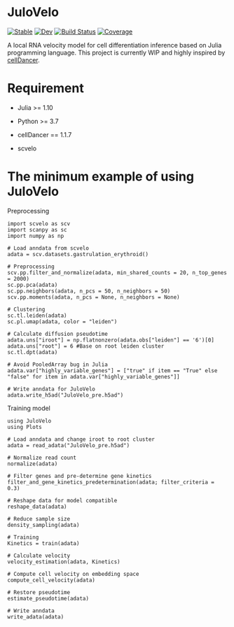 # JuloVelo

[![Stable](https://img.shields.io/badge/docs-stable-blue.svg)](https://kuanchiun.github.io/JuloVelo.jl/stable/)
[![Dev](https://img.shields.io/badge/docs-dev-blue.svg)](https://kuanchiun.github.io/JuloVelo.jl/dev/)
[![Build Status](https://github.com/kuanchiun/JuloVelo.jl/actions/workflows/CI.yml/badge.svg?branch=master)](https://github.com/kuanchiun/JuloVelo.jl/actions/workflows/CI.yml?query=branch%3Amaster)
[![Coverage](https://codecov.io/gh/kuanchiun/JuloVelo.jl/branch/master/graph/badge.svg)](https://codecov.io/gh/kuanchiun/JuloVelo.jl)


A local RNA velocity model for cell differentiation inference based on Julia programming language.
This project is currently WIP and highly inspired by [cellDancer](https://guangyuwanglab2021.github.io/cellDancer_website/).

# Requirement
- Julia >= 1.10

- Python >= 3.7

- cellDancer == 1.1.7

- scvelo

# The minimum example of using JuloVelo

Preprocessing
```
import scvelo as scv
import scanpy as sc
import numpy as np

# Load anndata from scvelo
adata = scv.datasets.gastrulation_erythroid()

# Preprocessing
scv.pp.filter_and_normalize(adata, min_shared_counts = 20, n_top_genes = 2000)
sc.pp.pca(adata)
sc.pp.neighbors(adata, n_pcs = 50, n_neighbors = 50)
scv.pp.moments(adata, n_pcs = None, n_neighbors = None)

# Clustering
sc.tl.leiden(adata)
sc.pl.umap(adata, color = "leiden")

# Calculate diffusion pseudotime
adata.uns["iroot"] = np.flatnonzero(adata.obs["leiden"] == '6')[0]
adata.uns["root"] = 6 #Base on root leiden cluster
sc.tl.dpt(adata)

# Avoid PooledArray bug in Julia
adata.var["highly_variable_genes"] = ["true" if item == "True" else "false" for item in adata.var["highly_variable_genes"]]

# Write anndata for JuloVelo
adata.write_h5ad("JuloVelo_pre.h5ad")
```

Training model
```
using JuloVelo
using Plots

# Load anndata and change iroot to root cluster
adata = read_adata("JuloVelo_pre.h5ad")

# Normalize read count
normalize(adata)

# Filter genes and pre-determine gene kinetics
filter_and_gene_kinetics_predetermination(adata; filter_criteria = 0.3)

# Reshape data for model compatible
reshape_data(adata)

# Reduce sample size
density_sampling(adata)

# Training
Kinetics = train(adata)

# Calculate velocity
velocity_estimation(adata, Kinetics)

# Compute cell velocity on embedding space
compute_cell_velocity(adata)

# Restore pseudotime
estimate_pseudotime(adata)

# Write anndata
write_adata(adata)
```